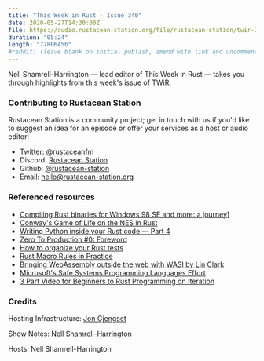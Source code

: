 ```yaml
---
title: "This Week in Rust - Issue 340"
date: 2020-05-27T14:30:00Z
file: https://audio.rustacean-station.org/file/rustacean-station/twir-2020-05-26.mp3
duration: "05:24"
length: "7780645b"
#reddit: (leave blank on initial publish, amend with link and uncomment this line after Reddit thread has been posted)
---
```


Nell Shamrell-Harrington — lead editor of This Week in Rust — takes you through highlights from this week's issue of TWiR.

<!--
The episode introduction goes here.
The first paragraph should ideally be short, and is used in various
places as a "short description" for the episode. Any subsequent
paragraphs show up as "expanded description".
-->

### Contributing to Rustacean Station

<!-- You can probably leave this as-is -->

Rustacean Station is a community project; get in touch with us if you'd like to suggest an idea for an episode or offer your services as a host or audio editor!

 - Twitter: [@rustaceanfm](https://twitter.com/rustaceanfm)
 - Discord: [Rustacean Station](https://discord.gg/cHc3Gyc)
 - Github: [@rustacean-station](https://github.com/rustacean-station/)
 - Email: [hello@rustacean-station.org](mailto:hello@rustacean-station.org)

### Referenced resources

- [Compiling Rust binaries for Windows 98 SE and more: a journey](https://seri.tools/blog/compiling-rust-for-legacy-windows/)]
- [Conway's Game of Life on the NES in Rust](https://gridbugs.org/conways-game-of-life-on-the-nes-in-rust/)
- [Writing Python inside your Rust code — Part 4](https://blog.m-ou.se/writing-python-inside-rust-4/)
- [Zero To Production #0: Foreword](https://www.lpalmieri.com/posts/2020-05-24-zero-to-production-0-foreword/)
- [How to organize your Rust tests](https://blog.logrocket.com/how-to-organize-your-rust-tests/)
- [Rust Macro Rules in Practice](https://dev.to/sassman/rust-macro-rules-in-practice-40ne)
- [Bringing WebAssembly outside the web with WASI by Lin Clark](https://www.youtube.com/watch?v=fh9WXPu0hw8)
- [Microsoft's Safe Systems Programming Languages Effort](https://mybuild.microsoft.com/sessions/61de34c5-b111-4ece-928f-541854875862?source=sessions)
- [3 Part Video for Beginners to Rust Programming on Iteration](https://tim.mcnamara.nz/post/618982870485172224/rust-iteration)

### Credits

Hosting Infrastructure: [Jon Gjengset](https://twitter.com/jonhoo/)

Show Notes: [Nell Shamrell-Harrington](https://twitter.com/nellshamrell)

Hosts: Nell Shamrell-Harrington
